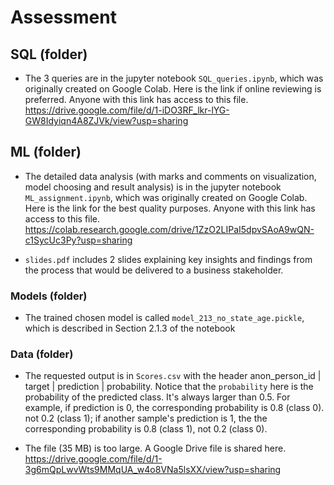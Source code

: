 # Assessment

## SQL (folder)
- The 3 queries are in the jupyter notebook `SQL_queries.ipynb`, which was originally created on Google Colab. Here is the link if online reviewing is preferred. Anyone with this link has access to this file.
https://drive.google.com/file/d/1-iDO3RF_lkr-lYG-GW8Idyiqn4A8ZJVk/view?usp=sharing

## ML (folder)

- The detailed data analysis (with marks and comments on visualization, model choosing and result analysis) is in the jupyter notebook `ML_assignment.ipynb`, which was originally created on Google Colab. Here is the link for the best quality purposes. Anyone with this link has access to this file.
https://colab.research.google.com/drive/1ZzO2LIPaI5dpvSAoA9wQN-c1SycUc3Py?usp=sharing

- `slides.pdf` includes 2 slides explaining key insights and findings from the process that would be delivered to a business stakeholder. 

### Models (folder)

- The trained chosen model is called `model_213_no_state_age.pickle`, which is described in Section 2.1.3 of the notebook

### Data (folder)

- The requested output is in `Scores.csv` with the header anon_person_id | target | prediction | probability. Notice that the `probability` here is the probability of the predicted class. It's always larger than 0.5. For example, if prediction is 0, the corresponding probability is 0.8 (class 0). not 0.2 (class 1); if another sample's prediction is 1, the the corresponding probability is 0.8 (class 1), not 0.2 (class 0).

- The file (35 MB) is too large. A Google Drive file is shared here. https://drive.google.com/file/d/1-3g6mQpLwvWts9MMqUA_w4o8VNa5lsXX/view?usp=sharing
